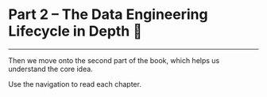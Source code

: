 # Part 2 – The Data Engineering Lifecycle in Depth 🔬

---

Then we move onto the second part of the book, which helps us understand the core idea.

Use the navigation to read each chapter.